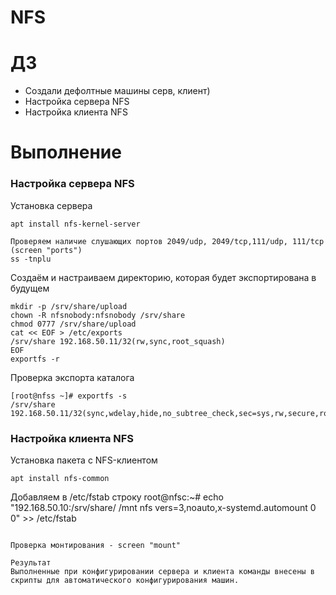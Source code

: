 
# NFS
# **ДЗ**
* Создали дефолтные машины серв, клиент)
* Настройка сервера NFS
* Настройка клиента NFS

# **Выполнение**

### Настройка сервера NFS

Установка сервера
```
apt install nfs-kernel-server
```

```
Проверяем наличие слушающих портов 2049/udp, 2049/tcp,111/udp, 111/tcp (screen "ports")
ss -tnplu 
```
Создаём и настраиваем директорию, которая будет экспортирована в будущем
```
mkdir -p /srv/share/upload
chown -R nfsnobody:nfsnobody /srv/share
chmod 0777 /srv/share/upload
cat << EOF > /etc/exports
/srv/share 192.168.50.11/32(rw,sync,root_squash)
EOF
exportfs -r
```

Проверка экспорта каталога
```
[root@nfss ~]# exportfs -s
/srv/share  192.168.50.11/32(sync,wdelay,hide,no_subtree_check,sec=sys,rw,secure,root_squash,no_all_squash)
```

### Настройка клиента NFS

Установка пакета с NFS-клиентом
```
apt install nfs-common
```

Добавляем в /etc/fstab строку 
root@nfsc:~# echo "192.168.50.10:/srv/share/ /mnt nfs vers=3,noauto,x-systemd.automount 0 0" >> /etc/fstab
```

Проверка монтирования - screen "mount"
```
```
Результат
Выполненные при конфигурировании сервера и клиента команды внесены в скрипты для автоматического конфигурирования машин.
